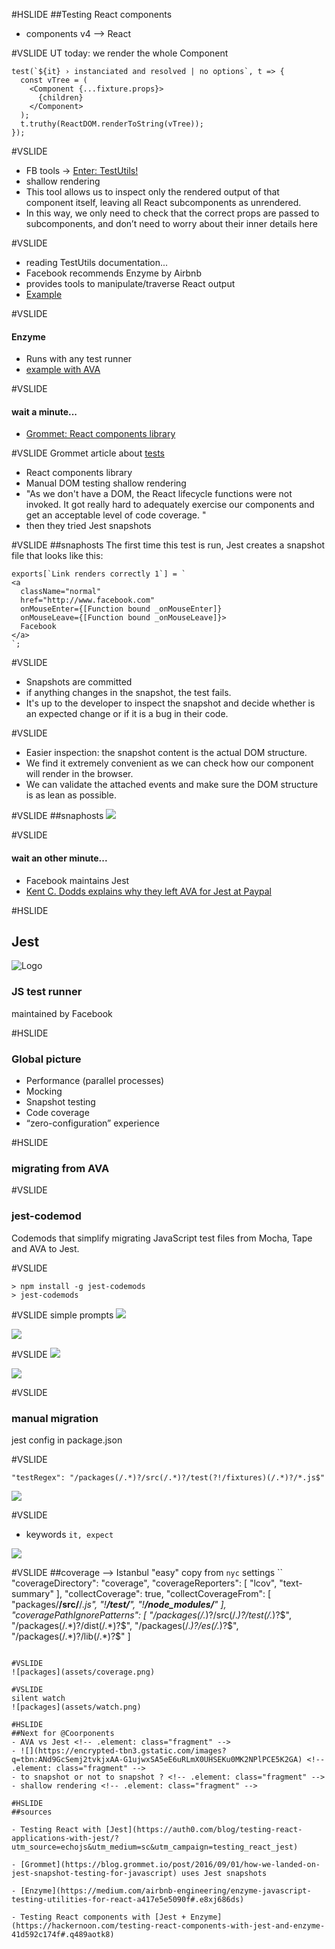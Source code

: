 #HSLIDE
##Testing React components
- components v4 --> React <!-- .element: class="fragment" -->

#VSLIDE
UT today: we render the whole Component
```
test(`${it} › instanciated and resolved | no options`, t => {
  const vTree = (
    <Component {...fixture.props}>
      {children}
    </Component>
  );
  t.truthy(ReactDOM.renderToString(vTree));
});
```

#VSLIDE
- FB tools -> [Enter: TestUtils!](http://farisj.github.io/2016/01/02/testing-react-components-with-shallow-rendering.html)
- shallow rendering <!-- .element: class="fragment" -->
- This tool allows us to inspect only the rendered output of that component itself, leaving all React subcomponents as unrendered.  <!-- .element: class="fragment" -->
- In this way, we only need to check that the correct props are passed to subcomponents, and don’t need to worry about their inner details here <!-- .element: class="fragment" -->

#VSLIDE
- reading TestUtils documentation...
- Facebook recommends Enzyme by Airbnb <!-- .element: class="fragment" -->
- provides tools to manipulate/traverse React output <!-- .element: class="fragment" -->
- [Example](http://airbnb.io/enzyme/docs/api/shallow.html#shallow-rendering-api]) <!-- .element: class="fragment" -->

#VSLIDE
#### Enzyme
- Runs with any test runner <!-- .element: class="fragment" -->
- [example with AVA](https://github.com/airbnb/enzyme/blob/master/docs/guides/tape-ava.md#ava) <!-- .element: class="fragment" -->

#VSLIDE
#### wait a minute...
- [Grommet: React components library](https://grommet.github.io/docs/box) <!-- .element: class="fragment" -->

#VSLIDE
Grommet article about [tests](https://blog.grommet.io/post/2016/09/01/how-we-landed-on-jest-snapshot-testing-for-javascript)
- React components library <!-- .element: class="fragment" -->
- Manual DOM testing shallow rendering <!-- .element: class="fragment" -->
- "As we don't have a DOM, the React lifecycle functions were not invoked. It got really hard to adequately exercise our components and get an acceptable level of code coverage. " <!-- .element: class="fragment" -->
- then they tried Jest snapshots

#VSLIDE
##snaphosts
The first time this test is run, Jest creates a snapshot file that looks like this:

```
exports[`Link renders correctly 1`] = `
<a
  className="normal"
  href="http://www.facebook.com"
  onMouseEnter={[Function bound _onMouseEnter]}
  onMouseLeave={[Function bound _onMouseLeave]}>
  Facebook
</a>
`;
```

#VSLIDE
- Snapshots are committed
- if anything changes in the snapshot, the test fails.  <!-- .element: class="fragment" -->
- It's up to the developer to inspect the snapshot and decide whether is an expected change or if it is a bug in their code. <!-- .element: class="fragment" -->

#VSLIDE
- Easier inspection: the snapshot content is the actual DOM structure.
- We find it extremely convenient as we can check how our component will render in the browser. <!-- .element: class="fragment" -->
- We can validate the attached events and make sure the DOM structure is as lean as possible. <!-- .element: class="fragment" -->

#VSLIDE
##snaphosts
![](assets/snapshot.png)<!-- .element: class="fragment" -->

#VSLIDE
#### wait an other minute...
- Facebook maintains Jest <!-- .element: class="fragment" -->
- [Kent C. Dodds explains why they left AVA for Jest at Paypal](https://medium.com/@kentcdodds/migrating-to-jest-881f75366e7e#.gw98x58g8)  <!-- .element: class="fragment" -->

#HSLIDE
## Jest
![Logo](https://cdn.auth0.com/blog/testing-react-with-jest/logo.png)

### JS test runner
maintained by Facebook <!-- .element: class="fragment" -->

#HSLIDE
### Global picture

- Performance (parallel processes)<!-- .element: class="fragment" -->
- Mocking <!-- .element: class="fragment" -->
- Snapshot testing <!-- .element: class="fragment" -->
- Code coverage <!-- .element: class="fragment" -->
- “zero-configuration” experience <!-- .element: class="fragment" -->

#HSLIDE
### migrating from AVA

#VSLIDE
### jest-codemod
Codemods that simplify migrating JavaScript test files from Mocha, Tape and AVA to Jest.

#VSLIDE
```
> npm install -g jest-codemods
> jest-codemods
```

#VSLIDE
simple prompts
![](assets/codemod-1.png) <!-- .element: class="fragment" -->

![](assets/codemod-2.png) <!-- .element: class="fragment" -->

#VSLIDE
![](assets/codemod-info.png)

![](assets/results-1-after-codemod.png)<!-- .element: class="fragment" -->

#VSLIDE
### manual migration
jest config in package.json

#VSLIDE
```
"testRegex": "/packages(/.*)?/src(/.*)?/test(?!/fixtures)(/.*)?/*.js$"
```

![](assets/results-2-after-regex.png) <!-- .element: class="fragment" -->

#VSLIDE
- keywords `it, expect`

![](assets/results-3-after-corrections.png) <!-- .element: class="fragment" -->

#VSLIDE
##coverage --> Istanbul
"easy" copy from `nyc` settings
``
"coverageDirectory": "coverage",
    "coverageReporters": [
      "lcov",
      "text-summary"
    ],
    "collectCoverage": true,
    "collectCoverageFrom": [
      "packages/**/src/**/*.js",
      "!**/test/**",
      "!**/node_modules/**"
    ],
    "coveragePathIgnorePatterns": [
      "/packages(/.*)?/src(/.*)?/test(/.*)?$",
      "/packages(/.*)?/dist(/.*)?$",
      "/packages(/.*)?/es(/.*)?$",
      "/packages(/.*)?/lib(/.*)?$"
    ]
```

#VSLIDE
![packages](assets/coverage.png)

#VSLIDE
silent watch
![packages](assets/watch.png)

#HSLIDE
##Next for @Coorponents
- AVA vs Jest <!-- .element: class="fragment" -->
- ![](https://encrypted-tbn3.gstatic.com/images?q=tbn:ANd9GcSemj2tvkjxAA-G1ujwxSA5eE6uRLmX0UHSEKu0MK2NPlPCE5K2GA) <!-- .element: class="fragment" -->
- to snapshot or not to snapshot ? <!-- .element: class="fragment" -->
- shallow rendering <!-- .element: class="fragment" -->

#HSLIDE
##sources

- Testing React with [Jest](https://auth0.com/blog/testing-react-applications-with-jest/?utm_source=echojs&utm_medium=sc&utm_campaign=testing_react_jest)

- [Grommet](https://blog.grommet.io/post/2016/09/01/how-we-landed-on-jest-snapshot-testing-for-javascript) uses Jest snapshots

- [Enzyme](https://medium.com/airbnb-engineering/enzyme-javascript-testing-utilities-for-react-a417e5e5090f#.e8xj686ds)

- Testing React components with [Jest + Enzyme](https://hackernoon.com/testing-react-components-with-jest-and-enzyme-41d592c174f#.q489aotk8)

